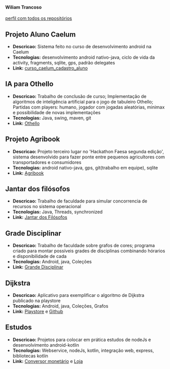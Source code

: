 #### Wiliam Trancoso
[perfil com todos os repositórios](https://github.com/wiliamtrancoso?tab=repositories)

## Projeto Aluno Caelum
* **Descricao:** Sistema feito no curso de desenvolvimento android na Caelum
* **Tecnologias:** desenvolvimento android nativo-java, ciclo de vida da activity, fragments, sqlite, gps, padrão delegates
* **Link:** [curso_caelum_cadastro_aluno](https://github.com/wiliamtrancoso/curso_caelum_cadastro_aluno)

## IA para Othello
* **Descricao:** Trabalho de conclusão de curso; Implementação de algoritmos de inteligência artificial para o jogo de tabuleiro Othello; Partidas com players: humano, jogador com jogadas aleatórias, minimax e possibilidade de novas implementações
* **Tecnologias:** Java, swing, maven, git
* **Link:** [Othello](https://github.com/cleber-abreu/Othello-AIx)

## Projeto Agribook
* **Descricao:** Projeto terceiro lugar no 'Hackathon Faesa segunda edição', sistema desenvolvido para fazer ponte entre pequenos agricultores com transportadores e consumidores
* **Tecnologias:** android nativo-java, gps, git(trabalho em equipe), sqlite
* **Link:** [Agribook](https://github.com/wiliamtrancoso/hackfaesa-2-mobile)

## Jantar dos filósofos
* **Descricao:** Trabalho de faculdade para simular concorrencia de recursos no sistema operacional
* **Tecnologias:** Java, Threads, synchronized
* **Link:** [Jantar dos Filósofos](https://github.com/CCFaesa/SO)

## Grade Disciplinar
* **Descricao:** Trabalho de faculdade sobre grafos de cores; programa criado para montar possíveis grades de disciplinas combinando hórarios e disponibilidade de cada
* **Tecnologias:** Android, java, Coleções
* **Link:** [Grande Disciplinar](https://github.com/CCFaesa/GradeDisciplina)


## Dijkstra
* **Descricao:** Aplicativo para exemplificar o algoritmo de Dijkstra publicado na playstore
* **Tecnologias:** Android, java, Coleções, Grafos
* **Link:** [Playstore](https://play.google.com/store/apps/details?id=br.com.dalcim.dijkstra) e [Github](https://github.com/wiliamtrancoso/Dijkstra)

## Estudos
* **Descricao:** Projetos para colocar em prática estudos de nodeJs e desenvolvimento android-kotlin
* **Tecnologias:** Webservice, nodeJs, kotlin, integração web, express, bibliotecas kotlin
* **Link:** [Conversor monetário](https://github.com/wiliamtrancoso/ConversaoMonetaria) e [Loja](https://github.com/wiliamtrancoso/Loja)
